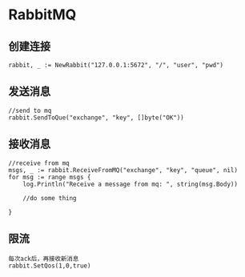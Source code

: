# RabbitMQ

## 创建连接
```
rabbit, _ := NewRabbit("127.0.0.1:5672", "/", "user", "pwd")

```

## 发送消息
```
//send to mq
rabbit.SendToQue("exchange", "key", []byte("OK"))

```

## 接收消息
```
//receive from mq
msgs, _ := rabbit.ReceiveFromMQ("exchange", "key", "queue", nil)
for msg := range msgs {
    log.Println("Receive a message from mq: ", string(msg.Body))

    //do some thing

}
```

## 限流
```
每次ack后，再接收新消息
rabbit.SetQos(1,0,true)

```
